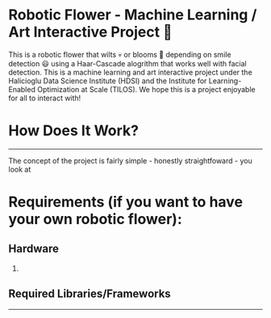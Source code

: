 # Robotic Flower - Machine Learning / Art Interactive Project :tulip:

This is a robotic flower that wilts :skull: or blooms :cherry_blossom: depending on smile detection :smiley: using a Haar-Cascade alogrithm that works well with facial detection. This is a machine learning and art interactive project under the Halicioglu Data Science Institute (HDSI) and the Institute for Learning-Enabled Optimization at Scale (TILOS). We hope this is a project enjoyable for all to interact with!


# How Does It Work?
----
The concept of the project is fairly simple - honestly straightfoward - you look at

# Requirements (if you want to have your own robotic flower):
## Hardware
1. 
## Required Libraries/Frameworks
---


